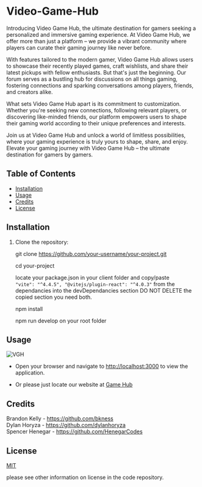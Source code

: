 
# Video-Game-Hub

Introducing Video Game Hub, the ultimate destination for gamers seeking a personalized and immersive gaming experience. At Video Game Hub, we offer more than just a platform – we provide a vibrant community where players can curate their gaming journey like never before.

With features tailored to the modern gamer, Video Game Hub allows users to showcase their recently played games, craft wishlists, and share their latest pickups with fellow enthusiasts. But that's just the beginning. Our forum serves as a bustling hub for discussions on all things gaming, fostering connections and sparking conversations among players, friends, and creators alike.

What sets Video Game Hub apart is its commitment to customization. Whether you're seeking new connections, following relevant players, or discovering like-minded friends, our platform empowers users to shape their gaming world according to their unique preferences and interests.

Join us at Video Game Hub and unlock a world of limitless possibilities, where your gaming experience is truly yours to shape, share, and enjoy. Elevate your gaming journey with Video Game Hub – the ultimate destination for gamers by gamers.


## Table of Contents

- [Installation](#installation)
- [Usage](#usage)
- [Credits](#credits)
- [License](#license)

## Installation


1. Clone the repository:

   git clone https://github.com/your-username/your-project.git

   cd your-project

   locate your package.json in your client folder and copy/paste `    "vite": "^4.4.5",
    "@vitejs/plugin-react": "^4.0.3"` from the dependancies into the devDependancies section DO NOT DELETE the copied section you need both.

   npm install

   npm run develop on your root folder

## Usage

![VGH](https://github.com/dylanhoryza/video-game-hub/assets/78831747/73f1316d-8bda-4979-b499-aa4cfed6a0ef)

- Open your browser and navigate to [http://localhost:3000](http://localhost:3000) to view the application.

- Or please just locate our website at [Game Hub](https://video-game-hub-project3.onrender.com/)

## Credits
Brandon Kelly - https://github.com/bkness \
Dylan Horyza - https://github.com/dylanhoryza \
Spencer Henegar - https://github.com/HenegarCodes

## License

[MIT](https://choosealicense.com/licenses/mit/)

please see other information on license in the code repository.


